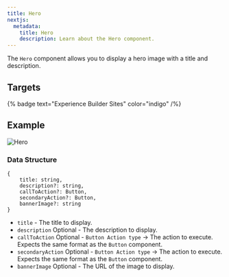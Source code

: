 ```yaml
---
title: Hero
nextjs:
  metadata:
    title: Hero
    description: Learn about the Hero component.
---
```


The `Hero` component allows you to display a hero image with a title and description.

## Targets

{% badge text="Experience Builder Sites" color="indigo" /%}

## Example

![Hero](./../../assets/components/hero/hero.png)

### Data Structure

```
{
    title: string,
    description?: string,
    callToAction?: Button,
    secondaryAction?: Button,
    bannerImage?: string
}
```

- `title` - The title to display.
- `description` Optional - The description to display.
- `callToAction` Optional - `Button Action type` -> The action to execute. Expects the same format as the `Button`
  component.
- `secondaryAction` Optional - `Button Action type` -> The action to execute. Expects the same format as the `Button`
  component.
- `bannerImage` Optional - The URL of the image to display.
